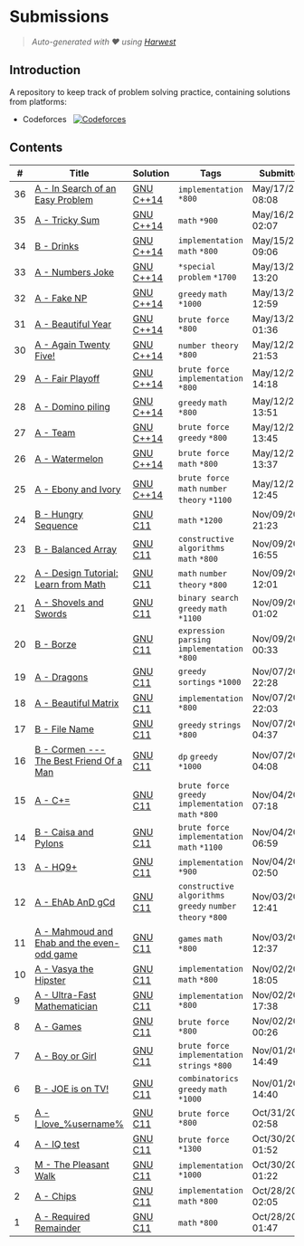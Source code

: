 Submissions
======================
> *Auto-generated with ❤ using [Harwest](https://github.com/nileshsah/harwest-tool)*

## Introduction

A repository to keep track of problem solving practice, containing solutions from platforms:
* Codeforces &nbsp; [![Codeforces](https://run.kaist.ac.kr/badges/codeforces/ShuvroWritesCode.svg)](https://codeforces.com/profile/ShuvroWritesCode)


## Contents

| # | Title | Solution | Tags | Submitted |
|---| ----- | -------- | ---- | --------- |
36 | [A - In Search of an Easy Problem](https://codeforces.com/contest/1030/problem/A) | [GNU C++14](./codeforces/1030/A.cpp) | `implementation` `*800` | May/17/2022 08:08 | 
35 | [A - Tricky Sum](https://codeforces.com/contest/598/problem/A) | [GNU C++14](./codeforces/598/A.cpp) | `math` `*900` | May/16/2022 02:07 | 
34 | [B - Drinks](https://codeforces.com/contest/200/problem/B) | [GNU C++14](./codeforces/200/B.cpp) | `implementation` `math` `*800` | May/15/2022 09:06 | 
33 | [A - Numbers Joke](https://codeforces.com/contest/784/problem/A) | [GNU C++14](./codeforces/784/A.cpp) | `*special problem` `*1700` | May/13/2022 13:20 | 
32 | [A - Fake NP](https://codeforces.com/contest/805/problem/A) | [GNU C++14](./codeforces/805/A.cpp) | `greedy` `math` `*1000` | May/13/2022 12:59 | 
31 | [A - Beautiful Year](https://codeforces.com/contest/271/problem/A) | [GNU C++14](./codeforces/271/A.cpp) | `brute force` `*800` | May/13/2022 01:36 | 
30 | [A - Again Twenty Five!](https://codeforces.com/contest/630/problem/A) | [GNU C++14](./codeforces/630/A.cpp) | `number theory` `*800` | May/12/2022 21:53 | 
29 | [A - Fair Playoff](https://codeforces.com/contest/1535/problem/A) | [GNU C++14](./codeforces/1535/A.cpp) | `brute force` `implementation` `*800` | May/12/2022 14:18 | 
28 | [A - Domino piling](https://codeforces.com/contest/50/problem/A) | [GNU C++14](./codeforces/50/A.cpp) | `greedy` `math` `*800` | May/12/2022 13:51 | 
27 | [A - Team](https://codeforces.com/contest/231/problem/A) | [GNU C++14](./codeforces/231/A.cpp) | `brute force` `greedy` `*800` | May/12/2022 13:45 | 
26 | [A - Watermelon](https://codeforces.com/contest/4/problem/A) | [GNU C++14](./codeforces/4/A.cpp) | `brute force` `math` `*800` | May/12/2022 13:37 | 
25 | [A - Ebony and Ivory](https://codeforces.com/contest/633/problem/A) | [GNU C++14](./codeforces/633/A.cpp) | `brute force` `math` `number theory` `*1100` | May/12/2022 12:45 | 
24 | [B - Hungry Sequence](https://codeforces.com/contest/327/problem/B) | [GNU C11](./codeforces/327/B.cpp) | `math` `*1200` | Nov/09/2021 21:23 | 
23 | [B - Balanced Array](https://codeforces.com/contest/1343/problem/B) | [GNU C11](./codeforces/1343/B.cpp) | `constructive algorithms` `math` `*800` | Nov/09/2021 16:55 | 
22 | [A - Design Tutorial: Learn from Math](https://codeforces.com/contest/472/problem/A) | [GNU C11](./codeforces/472/A.cpp) | `math` `number theory` `*800` | Nov/09/2021 12:01 | 
21 | [A - Shovels and Swords](https://codeforces.com/contest/1366/problem/A) | [GNU C11](./codeforces/1366/A.cpp) | `binary search` `greedy` `math` `*1100` | Nov/09/2021 01:02 | 
20 | [B - Borze](https://codeforces.com/contest/32/problem/B) | [GNU C11](./codeforces/32/B.cpp) | `expression parsing` `implementation` `*800` | Nov/09/2021 00:33 | 
19 | [A - Dragons](https://codeforces.com/contest/230/problem/A) | [GNU C11](./codeforces/230/A.cpp) | `greedy` `sortings` `*1000` | Nov/07/2021 22:28 | 
18 | [A - Beautiful Matrix](https://codeforces.com/contest/263/problem/A) | [GNU C11](./codeforces/263/A.cpp) | `implementation` `*800` | Nov/07/2021 22:03 | 
17 | [B - File Name](https://codeforces.com/contest/978/problem/B) | [GNU C11](./codeforces/978/B.cpp) | `greedy` `strings` `*800` | Nov/07/2021 04:37 | 
16 | [B - Cormen --- The Best Friend Of a Man](https://codeforces.com/contest/732/problem/B) | [GNU C11](./codeforces/732/B.cpp) | `dp` `greedy` `*1000` | Nov/07/2021 04:08 | 
15 | [A - C+=](https://codeforces.com/contest/1368/problem/A) | [GNU C11](./codeforces/1368/A.cpp) | `brute force` `greedy` `implementation` `math` `*800` | Nov/04/2021 07:18 | 
14 | [B - Caisa and Pylons](https://codeforces.com/contest/463/problem/B) | [GNU C11](./codeforces/463/B.cpp) | `brute force` `implementation` `math` `*1100` | Nov/04/2021 06:59 | 
13 | [A - HQ9+](https://codeforces.com/contest/133/problem/A) | [GNU C11](./codeforces/133/A.cpp) | `implementation` `*900` | Nov/04/2021 02:50 | 
12 | [A - EhAb AnD gCd](https://codeforces.com/contest/1325/problem/A) | [GNU C11](./codeforces/1325/A.cpp) | `constructive algorithms` `greedy` `number theory` `*800` | Nov/03/2021 12:41 | 
11 | [A - Mahmoud and Ehab and the even-odd game](https://codeforces.com/contest/959/problem/A) | [GNU C11](./codeforces/959/A.cpp) | `games` `math` `*800` | Nov/03/2021 12:37 | 
10 | [A - Vasya the Hipster](https://codeforces.com/contest/581/problem/A) | [GNU C11](./codeforces/581/A.cpp) | `implementation` `math` `*800` | Nov/02/2021 18:05 | 
9 | [A - Ultra-Fast Mathematician](https://codeforces.com/contest/61/problem/A) | [GNU C11](./codeforces/61/A.cpp) | `implementation` `*800` | Nov/02/2021 17:38 | 
8 | [A - Games](https://codeforces.com/contest/268/problem/A) | [GNU C11](./codeforces/268/A.cpp) | `brute force` `*800` | Nov/02/2021 00:26 | 
7 | [A - Boy or Girl](https://codeforces.com/contest/236/problem/A) | [GNU C11](./codeforces/236/A.cpp) | `brute force` `implementation` `strings` `*800` | Nov/01/2021 14:49 | 
6 | [B - JOE is on TV!](https://codeforces.com/contest/1293/problem/B) | [GNU C11](./codeforces/1293/B.cpp) | `combinatorics` `greedy` `math` `*1000` | Nov/01/2021 14:40 | 
5 | [A - I_love_\%username\%](https://codeforces.com/contest/155/problem/A) | [GNU C11](./codeforces/155/A.cpp) | `brute force` `*800` | Oct/31/2021 02:58 | 
4 | [A - IQ test](https://codeforces.com/contest/25/problem/A) | [GNU C11](./codeforces/25/A.cpp) | `brute force` `*1300` | Oct/30/2021 01:52 | 
3 | [M - The Pleasant Walk](https://codeforces.com/contest/1090/problem/M) | [GNU C11](./codeforces/1090/M.cpp) | `implementation` `*1000` | Oct/30/2021 01:22 | 
2 | [A - Chips](https://codeforces.com/contest/92/problem/A) | [GNU C11](./codeforces/92/A.cpp) | `implementation` `math` `*800` | Oct/28/2021 02:05 | 
1 | [A - Required Remainder](https://codeforces.com/contest/1374/problem/A) | [GNU C11](./codeforces/1374/A.cpp) | `math` `*800` | Oct/28/2021 01:47 | 